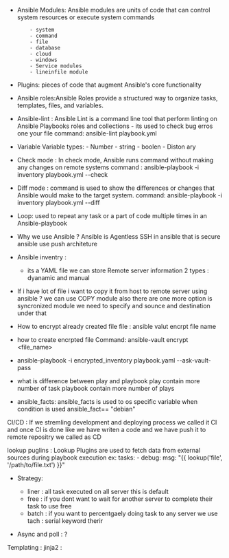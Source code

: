 - Ansible Modules: Ansible modules are units of code that can control system resources or execute system commands
         
          - system 
          - command
          - file
          - database 
          - cloud 
          - windows 
          - Service modules
          - lineinfile module 

- Plugins: pieces of code that augment Ansible's core functionality
- Ansible roles:Ansible Roles provide a structured way to organize tasks, templates, files, and variables.
- Ansible-lint : Ansible Lint is a command line tool that perform linting on Ansible Playbooks roles and collections 
              - its used to check bug erros one your file
  command: ansible-lint playbook.yml
- Variable 
      Variable types: 
             -  Number
             - string 
             - boolen
             - Diston ary 
              
- Check mode : In check mode, Ansible runs command  without making any changes on remote systems
           command : ansible-playbook -i inventory playbook.yml --check 
- Diff mode : command is used to show the differences or changes that Ansible would make to the target system.
         command: ansible-playbook -i inventory playbook.yml --diff 
- Loop:  used to repeat any task or a part of code multiple times in an Ansible-playbook


- Why we use Ansible ?
    Ansible is Agentless 
    SSH in ansible that is secure 
    ansible use push architeture

 
- Ansible inventry :
    - its a YAML file we can store Remote server information
      2 types :
        dyanamic and manual

- If i have lot of file i want to copy it from host to remote server using ansible ?
    we can use COPY module also there are one more option is syncronized module we need to specify and sounce and destination under that

- How to encrypt already created file  file :   ansible valut encrpt file name 

- how to create encrpted file Command: ansible-vault encrypt <file_name>

- ansible-playbook -i encrypted_inventory playbook.yaml --ask-vault-pass

- what is difference between play and playbook
   play contain more number of task 
   playbook contain more number of plays 
   
- ansible_facts: ansible_facts is used to os specific variable
   when condition is used ansible_fact== "debian"  

 CI/CD  : If we stremling development and deploying process we called it CI and once CI is done like we have writen a code and we have push it to remote repositry we called as CD 
 
 lookup puglins : Lookup Plugins are used to fetch data from external sources during playbook execution
             ex:     tasks:
                     - debug:
                           msg: "{{ lookup('file', '/path/to/file.txt') }}"


- Strategy:
   - liner : all task executed on all server this is default 
   - free : if you dont want to wait for another server to complete their task to use free
   - batch : if you want to percentgaely doing task to any server we use tach : serial keyword therir

- Async and poll :
    ? 

Templating : 
jinja2 : 

